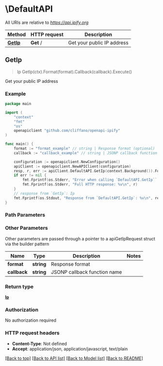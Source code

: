 # \DefaultAPI

All URIs are relative to *https://api.ipify.org*

Method | HTTP request | Description
------------- | ------------- | -------------
[**GetIp**](DefaultAPI.md#GetIp) | **Get** / | Get your public IP address



## GetIp

> Ip GetIp(ctx).Format(format).Callback(callback).Execute()

Get your public IP address

### Example

```go
package main

import (
	"context"
	"fmt"
	"os"
	openapiclient "github.com/cliffano/openapi-ipify"
)

func main() {
	format := "format_example" // string | Response format (optional)
	callback := "callback_example" // string | JSONP callback function name (optional)

	configuration := openapiclient.NewConfiguration()
	apiClient := openapiclient.NewAPIClient(configuration)
	resp, r, err := apiClient.DefaultAPI.GetIp(context.Background()).Format(format).Callback(callback).Execute()
	if err != nil {
		fmt.Fprintf(os.Stderr, "Error when calling `DefaultAPI.GetIp``: %v\n", err)
		fmt.Fprintf(os.Stderr, "Full HTTP response: %v\n", r)
	}
	// response from `GetIp`: Ip
	fmt.Fprintf(os.Stdout, "Response from `DefaultAPI.GetIp`: %v\n", resp)
}
```

### Path Parameters



### Other Parameters

Other parameters are passed through a pointer to a apiGetIpRequest struct via the builder pattern


Name | Type | Description  | Notes
------------- | ------------- | ------------- | -------------
 **format** | **string** | Response format | 
 **callback** | **string** | JSONP callback function name | 

### Return type

[**Ip**](Ip.md)

### Authorization

No authorization required

### HTTP request headers

- **Content-Type**: Not defined
- **Accept**: application/json, application/javascript, text/plain

[[Back to top]](#) [[Back to API list]](../README.md#documentation-for-api-endpoints)
[[Back to Model list]](../README.md#documentation-for-models)
[[Back to README]](../README.md)

